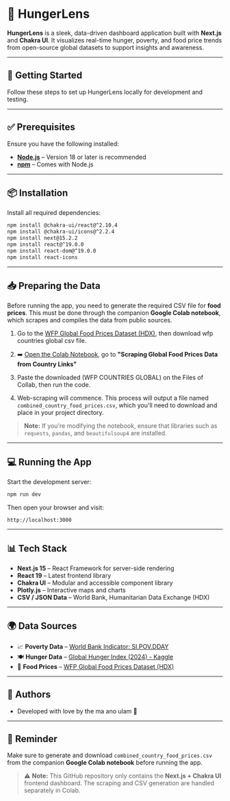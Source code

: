 # 🥣 HungerLens

**HungerLens** is a sleek, data-driven dashboard application built with **Next.js** and **Chakra UI**. It visualizes real-time hunger, poverty, and food price trends from open-source global datasets to support insights and awareness.

---

## 🚀 Getting Started

Follow these steps to set up HungerLens locally for development and testing.

---

## ✅ Prerequisites

Ensure you have the following installed:

- [**Node.js**](https://nodejs.org/) – Version 18 or later is recommended
- [**npm**](https://www.npmjs.com/) – Comes with Node.js

---

## 📦 Installation

Install all required dependencies:

```bash
npm install @chakra-ui/react@^2.10.4
npm install @chakra-ui/icons@^2.2.4
npm install next@15.2.2
npm install react@^19.0.0
npm install react-dom@^19.0.0
npm install react-icons
```

---

## 📥 Preparing the Data 

Before running the app, you need to generate the required CSV file for **food prices**. This must be done through the companion **Google Colab notebook**, which scrapes and compiles the data from public sources.

1. Go to the [WFP Global Food Prices Dataset (HDX)](https://data.humdata.org/dataset/global-wfp-food-prices?fbclid=IwY2xjawIvrKdleHRuA2FlbQIxMAABHRe8zUV68t9n-DYtvpT0dG_y2vslCq9SzGWRZwQfEGXC9BRcyGhoWkTCPw_aem_e3T_qGZzglT-IL8kl6lgxQ), then download wfp countries global csv file. 

2. ➡️ [Open the Colab Notebook](https://colab.research.google.com/drive/1CB5YGZHRsyesIsGErbFml34BrXnQOTs4?usp=sharing), go to **"Scraping Global Food Prices Data from Country Links"**

3. Paste the downloaded (WFP COUNTRIES GLOBAL) on the Files of Collab, then run the code.

4. Web-scraping will commence. This process will output a file named `combined_country_food_prices.csv`, which you'll need to download and place in your project directory.

> **Note:** If you're modifying the notebook, ensure that libraries such as `requests`, `pandas`, and `beautifulsoup4` are installed.

---

## 💻 Running the App

Start the development server:

```bash
npm run dev
```

Then open your browser and visit:

```
http://localhost:3000
```

---

## 📊 Tech Stack

- **Next.js 15** – React Framework for server-side rendering
- **React 19** – Latest frontend library
- **Chakra UI** – Modular and accessible component library
- **Plotly.js** – Interactive maps and charts
- **CSV / JSON Data** – World Bank, Humanitarian Data Exchange (HDX)

---

## 🌍 Data Sources

- 📈 **Poverty Data** – [World Bank Indicator: SI.POV.DDAY](https://data.worldbank.org/indicator/SI.POV.DDAY)
- 🍽️ **Hunger Data** – [Global Hunger Index (2024) - Kaggle](https://www.kaggle.com/datasets/faduregis/global-hunger-index-2024)
- 🛒 **Food Prices** – [WFP Global Food Prices Dataset (HDX)](https://data.humdata.org/dataset/global-wfp-food-prices?fbclid=IwY2xjawIvrKdleHRuA2FlbQIxMAABHRe8zUV68t9n-DYtvpT0dG_y2vslCq9SzGWRZwQfEGXC9BRcyGhoWkTCPw_aem_e3T_qGZzglT-IL8kl6lgxQ)

---

## 🧠 Authors

- Developed with love by the ma ano ulam 💚

---


## 🔔 Reminder

Make sure to generate and download `combined_country_food_prices.csv` from the companion **Google Colab notebook** before running the app.

> ⚠️ **Note:** This GitHub repository only contains the **Next.js + Chakra UI** frontend dashboard. The scraping and CSV generation are handled separately in Colab.

